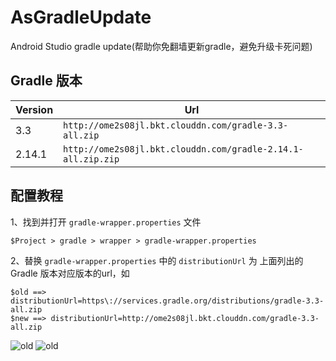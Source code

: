 # AsGradleUpdate
Android Studio gradle update(帮助你免翻墙更新gradle，避免升级卡死问题)

## Gradle 版本

Version|Url
---|---
3.3|`http://ome2s08jl.bkt.clouddn.com/gradle-3.3-all.zip`
2.14.1|`http://ome2s08jl.bkt.clouddn.com/gradle-2.14.1-all.zip.zip`

## 配置教程

1、找到并打开 `gradle-wrapper.properties` 文件

```
$Project > gradle > wrapper > gradle-wrapper.properties
```
2、替换 `gradle-wrapper.properties` 中的 `distributionUrl` 为 上面列出的Gradle 版本对应版本的url，如
```
$old ==> distributionUrl=https\://services.gradle.org/distributions/gradle-3.3-all.zip
$new ==> distributionUrl=http://ome2s08jl.bkt.clouddn.com/gradle-3.3-all.zip
```
![old](https://github.com/yy1300326388/AsGradleUpdate/blob/master/image/gradle_url_simple.png)
![old](https://github.com/yy1300326388/AsGradleUpdate/blob/master/image/gradle_url_simple2.png)

